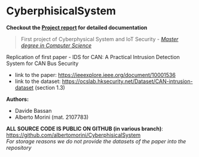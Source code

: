 # CyberphisicalSystem


**Checkout the <a href="https://github.com/albertomorini/CyberphisicalSystem/blob/main/ProjectReport_BassanMorini.md">Project report</a> for detailed documentation**


> First project of Cyberphysical System and IoT Security - <a href="https://www.unipd.it/en/educational-offer/second-cycle-degree/science?tipo=LM&scuola=SC&ordinamento=2021&key=SC2598&cg=science">*Master degree in Computer Science* </a>

Replication of first paper -  IDS for CAN: A Practical Intrusion Detection System for CAN Bus Security

- link to the paper: https://ieeexplore.ieee.org/document/10001536
- link to the dataset: https://ocslab.hksecurity.net/Dataset/CAN-intrusion-dataset (section 1.3)

**Authors:** 
- Davide Bassan
- Alberto Morini (mat. 2107783)

**ALL SOURCE CODE IS PUBLIC ON GITHUB (in various branch)**: https://github.com/albertomorini/CyberphisicalSystem <br/>
_For storage reasons we do not provide the datasets of the paper into the repository_
